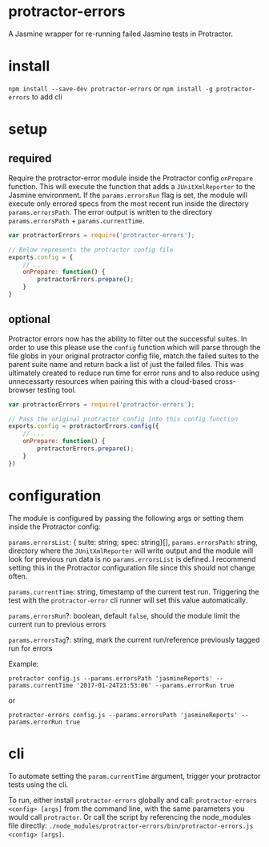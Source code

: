 # protractor-errors

A Jasmine wrapper for re-running failed Jasmine tests in Protractor.

# install

`npm install --save-dev protractor-errors` or `npm install -g protractor-errors` to add cli

# setup
## required
Require the protractor-error module inside the Protractor config `onPrepare` function. This will execute the function
that adds a `JUnitXmlReporter` to the Jasmine environment. If the `params.errorsRun` flag is set, the module will execute only errored specs
from the most recent run inside the directory `params.errorsPath`. The error output is written to the directory
`params.errorsPath` + `params.currentTime`.

```javascript
var protractorErrors = require('protractor-errors');

// Below represents the protractor config file
exports.config = {
    // ...
    onPrepare: function() {
        protractorErrors.prepare();
    }
}
```

## optional
Protractor errors now has the ability to filter out the successful suites.  In order to use this
please use the `config` function which will parse through the file globs in your original protractor config file, match the failed
suites to the parent suite name and return back a list of just the failed files.  This was ultimately created to reduce run time
for error runs and to also reduce using unnecessarty resources when pairing this with a cloud-based cross-browser testing tool.

```javascript
var protractorErrors = require('protractor-errors');

// Pass the original protractor config into this config function
exports.config = protractorErrors.config({
    // ...
    onPrepare: function() {
        protractorErrors.prepare();
    }
})
```

# configuration

The module is configured by passing the following args or setting them inside the Protractor config:

`params.errorsList`: { suite: string; spec: string}[], 
`params.errorsPath`: string, directory where the `JUnitXmlReporter` will write output and the module will look for previous run data is no `params.errorsList` is defined. I
recommend setting this in the Protractor configuration file since this should not change often.

`params.currentTime`: string, timestamp of the current test run. Triggering the test with the `protractor-error` cli runner will
set this value automatically.

`params.errorsRun`?: boolean, default `false`, should the module limit the current run to previous errors

`params.errorsTag`?: string, mark the current run/reference previously tagged run for errors



Example:

`protractor config.js --params.errorsPath 'jasmineReports' --params.currentTime '2017-01-24T23:53:06' --params.errorRun true`

or

`protractor-errors config.js --params.errorsPath 'jasmineReports' --params.errorRun true`

# cli

To automate setting the `param.currentTime` argument, trigger your protractor tests using the cli.

To run, either install `protractor-errors` globally and call: `protractor-errors <config> [args]` from the command line, with
the same parameters you would call `protractor`. Or call the script by referencing the node_modules file directly:
`./node_modules/protractor-errors/bin/protractor-errors.js <config> [args]`.